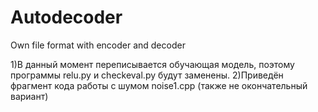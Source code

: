 # Autodecoder
Own file format with encoder and decoder

1)В данный момент переписывается обучающая модель, поэтому программы relu.py и checkeval.py будут заменены.
2)Приведён фрагмент кода работы с шумом noise1.cpp (также не окончательный вариант)
